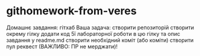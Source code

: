 # githomework-from-veres
Домашнє завдання: гітхаб Ваша задача: створити репозиторій створити окрему гілку додати код 5ї лабораторної роботи в цю гілку та опис завдання у  readme.md  створити необхідний коміт (або коміти) створити пул реквест (ВАЖЛИВО: ПР не мерджати)!
